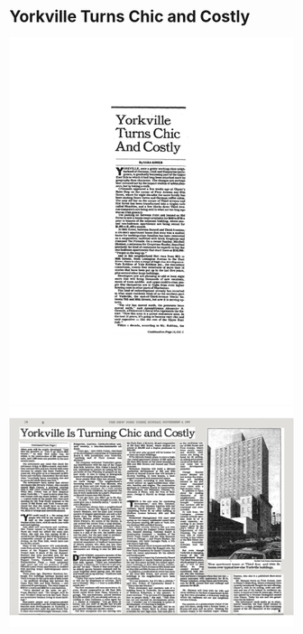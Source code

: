 Yorkville Turns Chic and Costly
===

![Picture Title](../images/YorkvilleTurnsChicandCostlyNEWPart1.jpg)
![Picture Title](../images/YorkvilleTurnsChicandCostlyNEWPart2.jpg)


